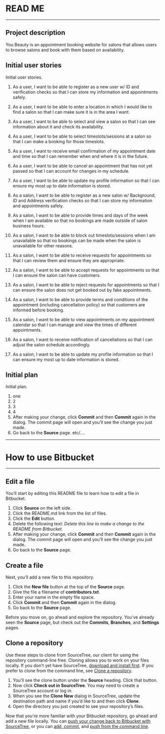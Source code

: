 # READ ME
---
## Project description

You Beauty is an appointment booking website for salons that allows users to browse salons and book with them based on availability.

## Initial user stories

Initial user stories.

1. As a user, I want to be able to register as a new user w/ ID and verification checks so that I can store my information and appointments safely.
2. As a user, I want to be able to enter a location in which I would like to find a salon so that I can make sure it is in the area I want.
3. As a user, I want to be able to select and view a salon so that I can see information about it and check its availability.
4. As a user, I want to be able to select timeslots/sessions at a salon so that I can make a booking for those timeslots.
5. As a user, I want to receive email confirmation of my appointment date and time so that I can remember when and where it is in the future.
6. As a user, I want to be able to cancel an appointment that has not yet passed so that I can account for changes in my schedule.
7. As a user, I want to be able to update my profile information so that I can ensure my most up to date information is stored.

8. As a salon, I want to be able to register as a new salon w/ Background, ID and Address verification checks so that I can store my information and appointments safely.
9. As a salon, I want to be able to provide times and days of the week when I am available so that no bookings are made outside of salon business hours.
10. As a salon, I want to be able to block out timeslots/sessions when I am unavailable so that no bookings can be made when the salon is unavailable for other reasons.
11. As a salon, I want to be able to receive requests for appointments so that I can review them and ensure they are appropriate.
12. As a salon, I want to be able to accept requests for appointments so that I can ensure the salon can have customers.
13. As a salon, I want to be able to reject requests for appointments so that I can ensure the salon does not get booked out by fake appointments.
14. As a salon, I want to be able to provide terms and conditions of the appointment (including cancellation policy) so that customers are informed before booking.
15. As a salon, I want to be able to view appointments on my appointment calendar so that I can manage and view the times of different appointments.
16. As a salon, I want to receive notification of cancellations so that I can adjust the salon schedule accordingly.
17. As a salon, I want to be able to update my profile information so that I can ensure my most up to date information is stored.

## Initial plan

Initial plan.

1. one
2. 2
3. 3
4. 4
5. After making your change, click **Commit** and then **Commit** again in the dialog. The commit page will open and you’ll see the change you just made.
6. Go back to the **Source** page.
etc/....

---
# How to use Bitbucket
---
## Edit a file

You’ll start by editing this README file to learn how to edit a file in Bitbucket.

1. Click **Source** on the left side.
2. Click the README.md link from the list of files.
3. Click the **Edit** button.
4. Delete the following text: *Delete this line to make a change to the README from Bitbucket.*
5. After making your change, click **Commit** and then **Commit** again in the dialog. The commit page will open and you’ll see the change you just made.
6. Go back to the **Source** page.

## Create a file

Next, you’ll add a new file to this repository.

1. Click the **New file** button at the top of the **Source** page.
2. Give the file a filename of **contributors.txt**.
3. Enter your name in the empty file space.
4. Click **Commit** and then **Commit** again in the dialog.
5. Go back to the **Source** page.

Before you move on, go ahead and explore the repository. You've already seen the **Source** page, but check out the **Commits**, **Branches**, and **Settings** pages.

## Clone a repository

Use these steps to clone from SourceTree, our client for using the repository command-line free. Cloning allows you to work on your files locally. If you don't yet have SourceTree, [download and install first](https://www.sourcetreeapp.com/). If you prefer to clone from the command line, see [Clone a repository](https://confluence.atlassian.com/x/4whODQ).

1. You’ll see the clone button under the **Source** heading. Click that button.
2. Now click **Check out in SourceTree**. You may need to create a SourceTree account or log in.
3. When you see the **Clone New** dialog in SourceTree, update the destination path and name if you’d like to and then click **Clone**.
4. Open the directory you just created to see your repository’s files.

Now that you're more familiar with your Bitbucket repository, go ahead and add a new file locally. You can [push your change back to Bitbucket with SourceTree](https://confluence.atlassian.com/x/iqyBMg), or you can [add, commit,](https://confluence.atlassian.com/x/8QhODQ) and [push from the command line](https://confluence.atlassian.com/x/NQ0zDQ).